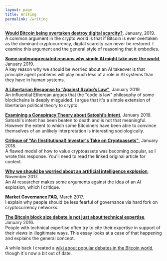```yaml
---
layout: page
title: Writing
permalink: /writing
---
```




**[Would Bitcoin being overtaken destroy digital scarcity?](digitalscarcity)**, January, 2019.  
A common argument in the crypto world is that if Bitcoin is ever overtaken as the dominant cryptocurrency,
digital scarcity can never be restored. I examine this argument and the general style of reasoning that it embodies.

**[Some underappreciated reasons why single AI might take over the world](underappreciatedaitakeover)**, January 2019.  
A key reason why we should be worried about an AI takeover is that principle agent problems will play much less of a role in
AI systems than they have in human systems.

**[A Libertarian Response to “Against Szabo’s Law”](https://medium.com/@elliotolds/a-libertarian-response-to-vlad-zamfirs-new-crypto-legal-system-f37ba8a6e76c)**, January 2019.  
An influential Etherean argues that the "code is law" philosophy of some blockchains is deeply misguided. I argue that it's a simple extension of libertarian political theory to crypto.

**[Examining a Conspiracy Theory about Satoshi’s Intent](https://medium.com/@elliotolds/examining-a-conspiracy-theory-about-satoshis-intent-ce9de66d166d)**, January 2019.  
Satoshi's intent has been beaten to death and is not that meaningful. However the extent to which some Bitcoiners have been able to convince themselves of an unlikely interpretation is interesting sociologically.

**[Critique of "An (Institutional) Investor's Take on Cryptoassets"](https://medium.com/@elliotolds/thought-provoking-paper-but-it-seems-to-be-using-the-equation-of-exchange-incorrectly-25f3148b85ea)**, January 2018.  
A flawed model of how to value cryptoassets was becoming popular, so I wrote this response. You'll need to read the linked original article for context.

**[Why we should be worried about an artificial intelligence explosion](https://medium.com/@elliotolds/why-we-should-be-worried-about-an-artificial-intelligence-explosion-b52bfdeaf7a)**, November 2017.  
An AI researcher makes some arguments against the idea of an AI explosion, which I critique.

**[Market Governance FAQ](https://bitcoindebates.miraheze.org/wiki/Market_Governance_FAQ)**, March 2017.  
I explain why people should be less fearful of governance via hard fork on cryptocurrency networks.

**[The Bitcoin block size debate is not just about technical expertise](https://medium.com/@elliotolds/the-bitcoin-block-size-debate-is-not-about-technical-expertise-d3434beb04b2)**, January 2016.  
People with technical expertise often try to cite their expertise in support of their views in illegitimate ways. 
This essay looks at a case of that happening and explains the general concept.

A while back I created a [wiki about popular debates in the Bitcoin world](https://bitcoindebates.miraheze.org), though it's now a bit out of date.


